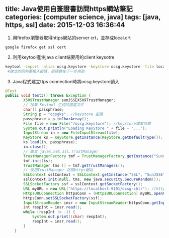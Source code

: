 title: Java使用自簽證書訪問https網站筆記
categories: [computer science, java]
tags: [java, https, ssl]
date: 2015-12-03 16:36:44
---

1. 用firefox瀏覽器取得https網站的server crt，並存成local.crt
```
google firefox get ssl cert
```
2. 利用keytool產生java client端要用的client keysotre
``` bash
keytool -import -alias ocsg.keystore -keystore ocsg.keystore -file localhost.crt
 #建立的同時要輸入密碼，密碼會在下一步用到
```
<!-- more -->
3. Java程式建立ttps connection時將ocsg.keystore讀入
``` java java-https-client-code
@Test
public void test3() throws Exception {
        X509TrustManager sunJSSEX509TrustManager;
        // 加载 Keytool 生成的證書文件
        char[] passphrase;
        String p = "ocsgks"; //keystore 密碼
        passphrase = p.toCharArray();
        File file = new File("/ocsg.keystore"); //keystore檔案位置
        System.out.println("Loading KeyStore " + file + "...");
        InputStream in = new FileInputStream(file);
        KeyStore ks = KeyStore.getInstance(KeyStore.getDefaultType());
        ks.load(in, passphrase);
        in.close();
        // 建立 javax.net.ssl.TrustManager
        TrustManagerFactory tmf = TrustManagerFactory.getInstance("SunX509", "SunJSSE");
        tmf.init(ks);
        TrustManager tms [] = tmf.getTrustManagers();
        // 使用TrustManager 訪問https網站
        SSLContext sslContext = SSLContext.getInstance("SSL", "SunJSSE");
        sslContext.init(null, tms, new java.security.SecureRandom());
        SSLSocketFactory ssf = sslContext.getSocketFactory();
        URL myURL = new URL("https://localhost:9191/ocsg-cht/"); //https網站url
        HttpsURLConnection httpsConn = (HttpsURLConnection) myURL.openConnection();
        httpsConn.setSSLSocketFactory(ssf);
        InputStreamReader insr = new InputStreamReader(httpsConn.getInputStream());
        int respInt = insr.read();
        while (respInt != -1) {
            System.out.print((char) respInt);
            respInt = insr.read();
        }
	}
```
